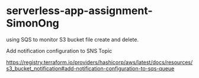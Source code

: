 # serverless-app-assignment-SimonOng

 using SQS to monitor S3 bucket file create and delete.

Add notification configuration to SNS Topic

https://registry.terraform.io/providers/hashicorp/aws/latest/docs/resources/s3_bucket_notification#add-notification-configuration-to-sqs-queue